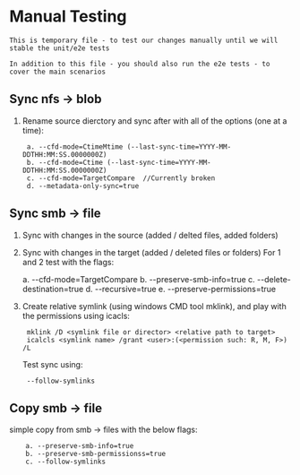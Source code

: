 # Manual Testing
`This is temporary file - to test our changes manually until we will stable the unit/e2e tests`


`In addition to this file - you should also run the e2e tests - to cover the main scenarios`



## Sync nfs -> blob
1. Rename source dierctory and sync after with all of the options (one at a time):

		a. --cfd-mode=CtimeMtime (--last-sync-time=YYYY-MM-DDTHH:MM:SS.0000000Z)
		b. --cfd-mode=Ctime (--last-sync-time=YYYY-MM-DDTHH:MM:SS.0000000Z)
		c. --cfd-mode=TargetCompare  //Currently broken
		d. --metadata-only-sync=true


## Sync smb -> file
1. Sync with changes in the source (added / delted files, added folders)
2. Sync with changes in the target (added / deleted files or folders)
For 1 and 2 test with the flags:

	a. --cfd-mode=TargetCompare
	b. --preserve-smb-info=true
	c. --delete-destination=true
	d. --recursive=true
	e. --preserve-permissions=true
3. Create relative symlink (using windows CMD tool mklink), and play with the permissions using icacls:

		mklink /D <symlink file or director> <relative path to target>
		icalcls <symlink name> /grant <user>:(<permission such: R, M, F>) /L

   Test sync using:

		--follow-symlinks


## Copy smb -> file
simple copy from smb -> files with the below flags:

		a. --preserve-smb-info=true
		b. --preserve-smb-permissionss=true
		c. --follow-symlinks

